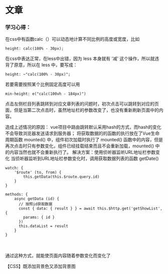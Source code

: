 # 文章

###  学习心得：

在css中有函数calc（）可以动态地计算不同比例的高度或宽度，比如

    height: calc(100% - 30px);

在css中表达正常，在less中出错，因为 less 本身就有 ‘减’ 这个操作，所以就违背了原意，所以在 less 中，要写成：

    height: ~"calc(100% - 30px)";

若要需要按照某个比例固定高度可以用

    min-height: e("calc(100vh - 184px)")
    
    
点击左侧栏目列表跳转到对应文章列表的问题时，初次点击可以跳转到对应的页面，但是当第二次点击时，虽然地址栏的参数改变了，也没有重新刷新页面中的内容。

造成上述情况的原因：
vue项目中路由跳转默认采用hash的方式，而hash的变化不会导致浏览器发送请求到服务器；
将获取数据的的函数的执行放在了Vue生命周期函数 mounted() 中，组件初次加载时执行了 mounted() 函数中的内容，但是再次点击时只有参数变化，组件已经挂载结束而且不会重新加载，mounted()  中的内容当然也就不会重新执行了。
解决方案：使用侦听器监听URL地址栏参数变化
当侦听器监听到URL地址栏参数变化时，调用获取数据列表的函数 getDate()


<html>

    watch: {
        '$route' (to, from) {
            this.getData(this.$route.query.id)
        }
    }
    
    methods: {
        async getData (id) {
          // 按照id获取数据
          const { data: { result } } = await this.$http.get('getShowList', {
            params: { id }
          })
          this.dataList = result
        }
    }
　　
</html>

通过这种方式，就能使页面内容随着参数变化而变化了



【CSS】既添加背景色又添加背景图

  <div class="" style="background: center top / 100% 100% no-repeat url(xx), red"></div>

